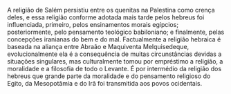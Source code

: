 ﻿A religião de Salém persistiu entre os quenitas na Palestina como crença deles, e essa religião conforme adotada mais tarde  pelos hebreus foi influenciada, primeiro, pelos ensinamentos morais egípcios; posteriormente, pelo pensamento teológico babiloniano; e finalmente, pelas concepções iranianas do bem e do mal. Factualmente a religião hebraica é baseada na aliança entre Abraão e Maquiventa Melquisedeque, evolucionalmente ela é a consequência de muitas circunstâncias devidas a situações singulares, mas culturalmente tomou por empréstimo a religião, a moralidade e a filosofia de todo o Levante. É por intermédio da religião dos hebreus que grande parte da moralidade e do pensamento religioso do Egito, da Mesopotâmia e do Irã foi transmitida aos povos ocidentais.